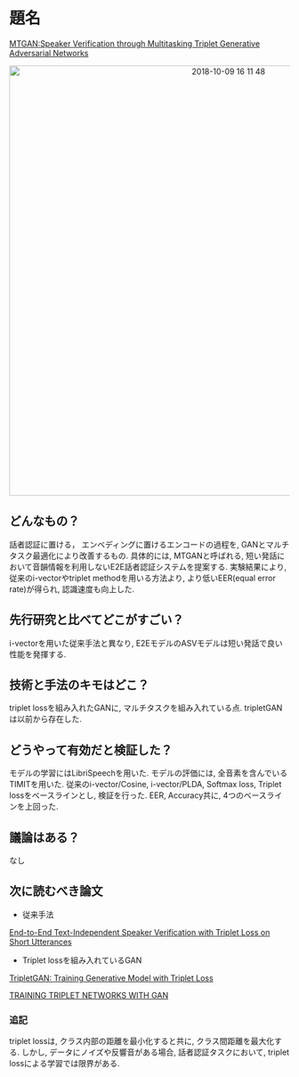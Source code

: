 # 題名
[MTGAN:Speaker Verification through Multitasking Triplet Generative Adversarial Networks](https://arxiv.org/pdf/1803.09059.pdf)

 <div align="center"><img width="772" alt="2018-10-09 16 11 48" src="https://user-images.githubusercontent.com/37444351/46652492-26dd0f80-cbde-11e8-8956-41c22ec6514e.png"></div>

## どんなもの？
話者認証に置ける， エンベディングに置けるエンコードの過程を, GANとマルチタスク最適化により改善するもの. 具体的には, MTGANと呼ばれる, 短い発話において音韻情報を利用しないE2E話者認証システムを提案する. 実験結果により, 従来のi-vectorやtriplet methodを用いる方法より, より低いEER(equal error rate)が得られ, 認識速度も向上した. 

## 先行研究と比べてどこがすごい？
i-vectorを用いた従来手法と異なり, E2EモデルのASVモデルは短い発話で良い性能を発揮する. 

## 技術と手法のキモはどこ？
triplet lossを組み入れたGANに, マルチタスクを組み入れている点. tripletGANは以前から存在した.

## どうやって有効だと検証した？
モデルの学習にはLibriSpeechを用いた. モデルの評価には, 全音素を含んでいるTIMITを用いた. 従来のi-vector/Cosine, i-vector/PLDA, Softmax loss, Triplet lossをベースラインとし, 検証を行った. EER, Accuracy共に, 4つのベースラインを上回った. 

## 議論はある？
なし

## 次に読むべき論文
- 従来手法

[End-to-End Text-Independent Speaker Verification with Triplet Loss on Short
Utterances](https://www.isca-speech.org/archive/Interspeech_2017/pdfs/1608.PDF)

- Triplet lossを組み入れているGAN

[TripletGAN: Training Generative Model with Triplet Loss](https://arxiv.org/pdf/1711.05084.pdf)

[TRAINING TRIPLET
NETWORKS WITH GAN](https://arxiv.org/pdf/1704.02227.pdf)


### 追記
triplet lossは, クラス内部の距離を最小化すると共に, クラス間距離を最大化する. しかし, データにノイズや反響音がある場合, 話者認証タスクにおいて, triplet lossによる学習では限界がある. 
